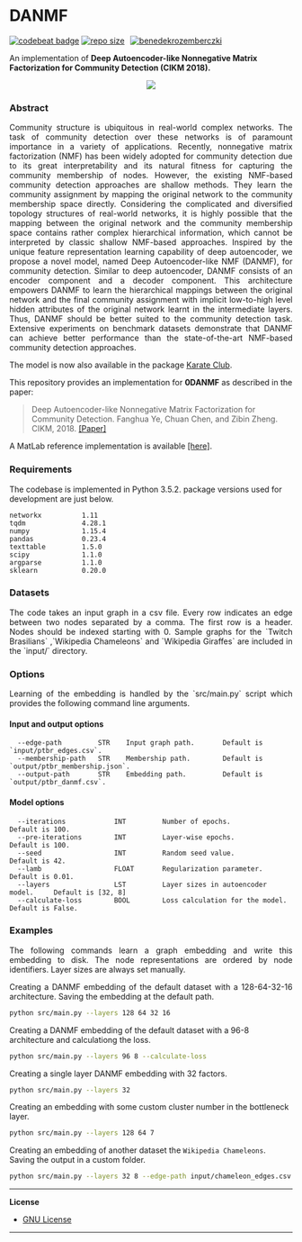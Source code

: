 DANMF
======
[![codebeat badge](https://codebeat.co/badges/df34c5ab-3e5b-4272-99d7-d4587685604f)](https://codebeat.co/projects/github-com-benedekrozemberczki-danmf-master) [![repo size](https://img.shields.io/github/repo-size/benedekrozemberczki/DANMF.svg)](https://github.com/benedekrozemberczki/DANMF/archive/master.zip)⠀[![benedekrozemberczki](https://img.shields.io/twitter/follow/benrozemberczki?style=social&logo=twitter)](https://twitter.com/intent/follow?screen_name=benrozemberczki)⠀

An implementation of **Deep Autoencoder-like Nonnegative Matrix Factorization for Community Detection (CIKM 2018).**

<div style="text-align:center"><img src ="danmf.jpg" ,width=720/></div>

### Abstract

<p align="justify">
Community structure is ubiquitous in real-world complex networks. The task of community detection over these networks is of paramount importance in a variety of applications. Recently, nonnegative matrix factorization (NMF) has been widely adopted for community detection due to its great interpretability and its natural fitness for capturing the community membership of nodes. However, the existing NMF-based community detection approaches are shallow methods. They learn the community assignment by mapping the original network to the community membership space directly. Considering the complicated and diversified topology structures of real-world networks, it is highly possible that the mapping between the original network and the community membership space contains rather complex hierarchical information, which cannot be interpreted by classic shallow NMF-based approaches. Inspired by the unique feature representation learning capability of deep autoencoder, we propose a novel model, named Deep Autoencoder-like NMF (DANMF), for community detection. Similar to deep autoencoder, DANMF consists of an encoder component and a decoder component. This architecture empowers DANMF to learn the hierarchical mappings between the original network and the final community  assignment  with  implicit  low-to-high  level  hidden attributes of the original network learnt in the intermediate layers. Thus, DANMF should be better suited to the community detection task. Extensive experiments on benchmark datasets demonstrate that DANMF can achieve better performance than the state-of-the-art NMF-based community detection approaches.</p>

The model is now also available in the package [Karate Club](https://github.com/benedekrozemberczki/karateclub).

This repository provides an implementation for **0DANMF** as described in the paper:

> Deep Autoencoder-like Nonnegative Matrix Factorization for Community Detection.
> Fanghua Ye, Chuan Chen, and Zibin Zheng.
> CIKM, 2018.
> [[Paper]](https://smartyfh.com/Documents/18DANMF.pdf)

A MatLab reference implementation is available [[here]](https://github.com/smartyfh/DANMF).


### Requirements

The codebase is implemented in Python 3.5.2. package versions used for development are just below.
```
networkx          1.11
tqdm              4.28.1
numpy             1.15.4
pandas            0.23.4
texttable         1.5.0
scipy             1.1.0
argparse          1.1.0
sklearn           0.20.0
```
### Datasets
<p align="justify">
The code takes an input graph in a csv file. Every row indicates an edge between two nodes separated by a comma. The first row is a header. Nodes should be indexed starting with 0. Sample graphs for the `Twitch Brasilians` ,`Wikipedia Chameleons` and `Wikipedia Giraffes` are included in the  `input/` directory. </p>

### Options
<p align="justify">
Learning of the embedding is handled by the `src/main.py` script which provides the following command line arguments.</p>

#### Input and output options

```
  --edge-path         STR    Input graph path.       Default is `input/ptbr_edges.csv`.
  --membership-path   STR    Membership path.        Default is `output/ptbr_membership.json`.
  --output-path       STR    Embedding path.         Default is `output/ptbr_danmf.csv`.
```

#### Model options

```
  --iterations            INT         Number of epochs.                     Default is 100.
  --pre-iterations        INT         Layer-wise epochs.                    Default is 100.
  --seed                  INT         Random seed value.                    Default is 42.
  --lamb                  FLOAT       Regularization parameter.             Default is 0.01.
  --layers                LST         Layer sizes in autoencoder model.     Default is [32, 8]
  --calculate-loss        BOOL        Loss calculation for the model.       Default is False. 
```

### Examples
<p align="justify">
The following commands learn a graph embedding and write this embedding to disk. The node representations are ordered by node identifiers. Layer sizes are always set manually.</p>
<p align="justify">
Creating a DANMF embedding of the default dataset with a 128-64-32-16 architecture. Saving the embedding at the default path.</p>

```sh
python src/main.py --layers 128 64 32 16
```
Creating a DANMF embedding of the default dataset with a 96-8 architecture and calculationg the loss.
```sh
python src/main.py --layers 96 8 --calculate-loss
```
Creating a single layer DANMF embedding with 32 factors.
```sh
python src/main.py --layers 32
```
Creating an embedding with some custom cluster number in the bottleneck layer.
```sh
python src/main.py --layers 128 64 7
```
Creating an embedding of another dataset the `Wikipedia Chameleons`. Saving the output in a custom folder.
```sh
python src/main.py --layers 32 8 --edge-path input/chameleon_edges.csv --output-path output/chameleon_danmf.csv --membership-path output/chameleon_membership.json
```
--------------------------------------------------------------------------------

**License**

- [GNU License](https://github.com/benedekrozemberczki/DANMF/blob/master/LICENSE)

--------------------------------------------------------------------------------
